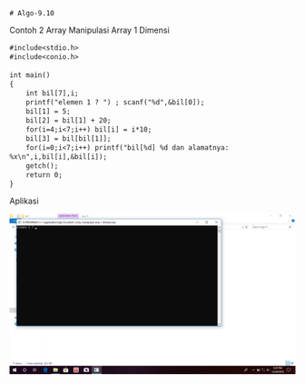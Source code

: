     # Algo-9.10
Contoh 2 Array Manipulasi Array 1 Dimensi


    #include<stdio.h>
    #include<conio.h>

    int main()
    {
        int bil[7],i;
        printf("elemen 1 ? ") ; scanf("%d",&bil[0]);
        bil[1] = 5;
        bil[2] = bil[1] + 20;
        for(i=4;i<7;i++) bil[i] = i*10;
        bil[3] = bil[bil[1]];
        for(i=0;i<7;i++) printf("bil[%d] %d dan alamatnya: %x\n",i,bil[i],&bil[i]);
        getch();
        return 0;
    }
    
    
   Aplikasi
   
   ![img](https://github.com/muhammadyusufalfaqih/Algo-9.10/blob/master/contoh%20array%202%20memanipulasi%201%20dimensi%20img.png)
